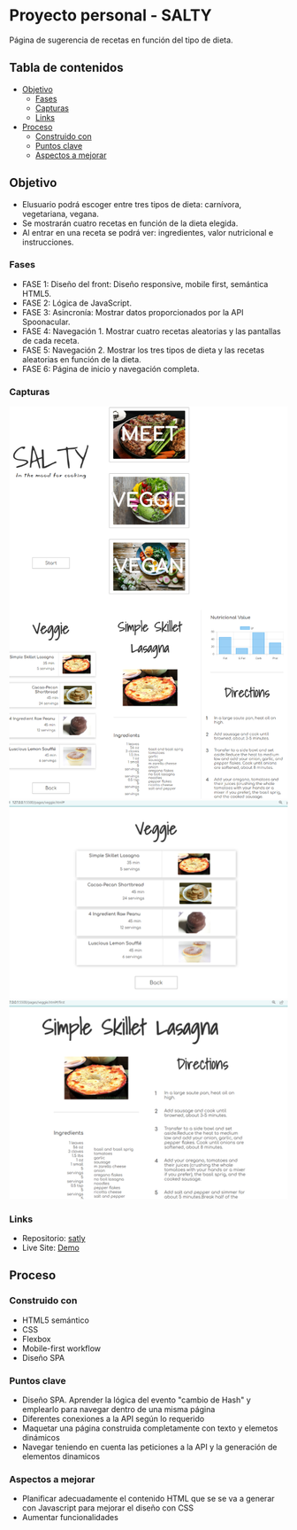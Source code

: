 # Proyecto personal - SALTY

Página de sugerencia de recetas en función del tipo de dieta.

## Tabla de contenidos

- [Objetivo](#objetivo)
  - [Fases](#fases)
  - [Capturas](#capturas)
  - [Links](#links)
- [Proceso](#Proceso)
  - [Construido con](#construido-con)
  - [Puntos clave](#puntos-clave)
  - [Aspectos a mejorar](#aspectos-a-mejorar)

## Objetivo

- Elusuario podrá escoger entre tres tipos de dieta: carnívora, vegetariana, vegana.
- Se mostrarán cuatro recetas en función de la dieta elegida.
- Al entrar en una receta se podrá ver: ingredientes, valor nutricional e instrucciones.

### Fases

- FASE 1: Diseño del front: Diseño responsive, mobile first, semántica HTML5.
- FASE 2: Lógica de JavaScript.
- FASE 3: Asincronía: Mostrar datos proporcionados por la API Spoonacular.
- FASE 4: Navegación 1. Mostrar cuatro recetas aleatorias y las pantallas de cada receta.
- FASE 5: Navegación 2. Mostrar los tres tipos de dieta y las recetas aleatorias en función de la dieta.
- FASE 6: Página de inicio y navegación completa.

### Capturas

![](./assets/screenshots/smartphone.jpg)
![](./assets/screenshots/desktop1.jpg)
![](./assets/screenshots/desktop2.jpg)

### Links

- Repositorio: [satly](https://github.com/Radu-A/salty)
- Live Site: [Demo](https://github.com/Radu-A/salty)

## Proceso

### Construido con

- HTML5 semántico
- CSS
- Flexbox
- Mobile-first workflow
- Diseño SPA

### Puntos clave

- Diseño SPA. Aprender la lógica del evento "cambio de Hash" y emplearlo para navegar dentro de una misma página
- Diferentes conexiones a la API según lo requerido
- Maquetar una página construida completamente con texto y elemetos dinámicos
- Navegar teniendo en cuenta las peticiones a la API y la generación de elementos dinamicos

### Aspectos a mejorar

- Planificar adecuadamente el contenido HTML que se se va a generar con Javascript para mejorar el diseño con CSS
- Aumentar funcionalidades
